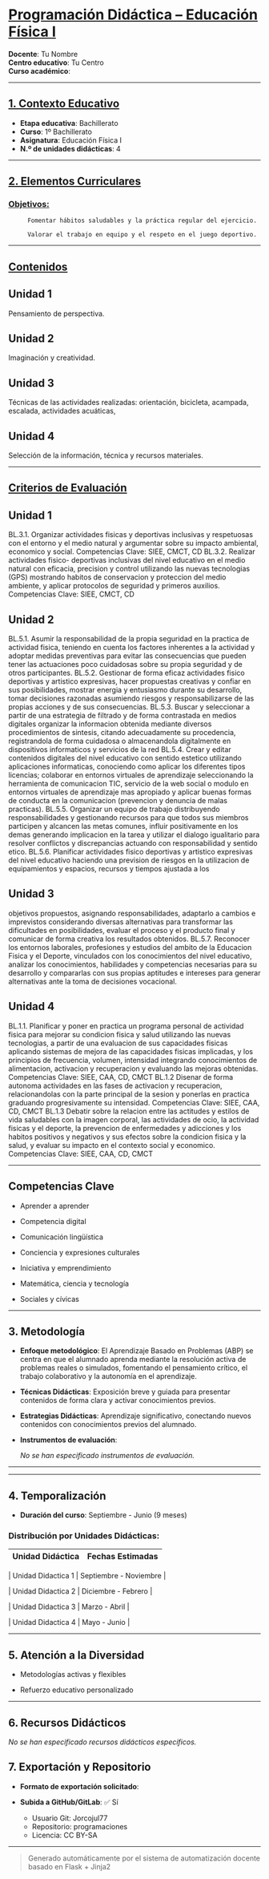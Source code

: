 # <u>Programación Didáctica – Educación Física I</u>

**Docente**: Tu Nombre  
**Centro educativo**: Tu Centro  
**Curso académico**:   

---

## <u>1. Contexto Educativo</u>

- **Etapa educativa**: Bachillerato
- **Curso**: 1º Bachillerato
- **Asignatura**: Educación Física I
- **N.º de unidades didácticas**: 4

---
## <u>2. Elementos Curriculares</u>

### <u>Objetivos:</u>


  <ul>
    
      Fomentar hábitos saludables y la práctica regular del ejercicio.
    
      Valorar el trabajo en equipo y el respeto en el juego deportivo.
    
  </ul>


---

## <u>Contenidos</u>

## Unidad 1
Pensamiento de perspectiva.

## Unidad 2
Imaginación y creatividad.

## Unidad 3
Técnicas de las actividades realizadas: orientación, bicicleta, acampada, escalada, actividades acuáticas,

## Unidad 4
Selección de la información, técnica y recursos materiales.


---

## <u>Criterios de Evaluación</u>

## Unidad 1
BL.3.1. Organizar actividades fisicas y deportivas inclusivas y respetuosas con el entorno y el medio
natural y argumentar sobre su impacto ambiental, economico y social.
Competencias Clave: SIEE, CMCT, CD
BL.3.2. Realizar actividades fisico- deportivas inclusivas del nivel educativo en el medio natural con
eficacia, precision y control utilizando las nuevas tecnologias (GPS) mostrando habitos de conservacion y
proteccion del medio ambiente, y aplicar protocolos de seguridad y primeros auxilios.
Competencias Clave: SIEE, CMCT, CD

## Unidad 2
BL.5.1. Asumir la responsabilidad de la propia seguridad en la practica de actividad fisica, teniendo en
cuenta los factores inherentes a la actividad y adoptar medidas preventivas para evitar las consecuencias
que pueden tener las actuaciones poco cuidadosas sobre su propia seguridad y de otros participantes.
BL.5.2. Gestionar de forma eficaz actividades fisico deportivas y artistico expresivas, hacer propuestas
creativas y confiar en sus posibilidades, mostrar energia y entusiasmo durante su desarrollo, tomar
decisiones razonadas asumiendo riesgos y responsabilizarse de las propias acciones y de sus
consecuencias.
BL.5.3. Buscar y seleccionar a partir de una estrategia de filtrado y de forma contrastada en medios
digitales organizar la informacion obtenida mediante diversos procedimientos de sintesis, citando
adecuadamente su procedencia, registrandola de forma cuidadosa o almacenandola digitalmente en
dispositivos informaticos y servicios de la red
BL.5.4. Crear y editar contenidos digitales del nivel educativo con sentido estetico utilizando aplicaciones
informaticas, conociendo como aplicar los diferentes tipos licencias; colaborar en entornos virtuales de
aprendizaje seleccionando la herramienta de comunicacion TIC, servicio de la web social o modulo en
entornos virtuales de aprendizaje mas apropiado y aplicar buenas formas de conducta en la
comunicacion (prevencion y denuncia de malas practicas).
BL.5.5. Organizar un equipo de trabajo distribuyendo responsabilidades y gestionando recursos para que
todos sus miembros participen y alcancen las metas comunes, influir positivamente en los demas
generando implicacion en la tarea y utilizar el dialogo igualitario para resolver conflictos y discrepancias
actuando con responsabilidad y sentido etico.
BL.5.6. Planificar actividades fisico deportivas y artistico expresivas del nivel educativo haciendo una
prevision de riesgos en la utilizacion de equipamientos y espacios, recursos y tiempos ajustada a los

## Unidad 3
objetivos propuestos, asignando responsabilidades, adaptarlo a cambios e imprevistos considerando
diversas alternativas para transformar las dificultades en posibilidades, evaluar el proceso y el producto
final y comunicar de forma creativa los resultados obtenidos.
BL.5.7. Reconocer los entornos laborales, profesiones y estudios del ambito de la Educacion Fisica y el
Deporte, vinculados con los conocimientos del nivel educativo, analizar los conocimientos, habilidades y
competencias necesarias para su desarrollo y compararlas con sus propias aptitudes e intereses para
generar alternativas ante la toma de decisiones vocacional.

## Unidad 4
BL.1.1. Planificar y poner en practica un programa personal de actividad fisica para mejorar su condicion
fisica y salud utilizando las nuevas tecnologias, a partir de una evaluacion de sus capacidades fisicas
aplicando sistemas de mejora de las capacidades fisicas implicadas, y los principios de frecuencia,
volumen, intensidad integrando conocimientos de alimentacion, activacion y recuperacion y evaluando las
mejoras obtenidas.
Competencias Clave: SIEE, CAA, CD, CMCT
BL.1.2 Disenar de forma autonoma actividades en las fases de activacion y recuperacion, relacionandolas
con la parte principal de la sesion y ponerlas en practica graduando progresivamente su intensidad.
Competencias Clave: SIEE, CAA, CD, CMCT
BL.1.3 Debatir sobre la relacion entre las actitudes y estilos de vida saludables con la imagen corporal,
las actividades de ocio, la actividad fisicas y el deporte, la prevencion de enfermedades y adicciones y los
habitos positivos y negativos y sus efectos sobre la condicion fisica y la salud, y evaluar su impacto en el
contexto social y economico.
Competencias Clave: SIEE, CAA, CD, CMCT


---

## Competencias Clave


- Aprender a aprender

- Competencia digital

- Comunicación lingüística

- Conciencia y expresiones culturales

- Iniciativa y emprendimiento

- Matemática, ciencia y tecnología

- Sociales y cívicas



---

## 3. Metodología

- **Enfoque metodológico**: El Aprendizaje Basado en Problemas (ABP) se centra en que el alumnado aprenda mediante la resolución activa de problemas reales o simulados, fomentando el pensamiento crítico, el trabajo colaborativo y la autonomía en el aprendizaje.
- **Técnicas Didácticas**: Exposición breve y guiada para presentar contenidos de forma clara y activar conocimientos previos.
- **Estrategias Didácticas**: Aprendizaje significativo, conectando nuevos contenidos con conocimientos previos del alumnado.
- **Instrumentos de evaluación**:

  _No se han especificado instrumentos de evaluación._


---
---

## 4. Temporalización

- **Duración del curso**: Septiembre - Junio (9 meses)

### **Distribución por Unidades Didácticas:**


| Unidad Didáctica | Fechas Estimadas |
|------------------|------------------|


| Unidad Didactica 1 | Septiembre - Noviembre |

| Unidad Didactica 2 | Diciembre - Febrero |

| Unidad Didactica 3 | Marzo - Abril |

| Unidad Didactica 4 | Mayo - Junio |



---

## 5. Atención a la Diversidad



* Metodologías activas y flexibles

* Refuerzo educativo personalizado


---

## 6. Recursos Didácticos


_No se han especificado recursos didácticos específicos._

## 7. Exportación y Repositorio

- **Formato de exportación solicitado**: 
- **Subida a GitHub/GitLab**: ✅ Sí

  - Usuario Git: Jorcojul77
  - Repositorio: programaciones
  - Licencia: CC BY-SA


---

> Generado automáticamente por el sistema de automatización docente basado en Flask + Jinja2